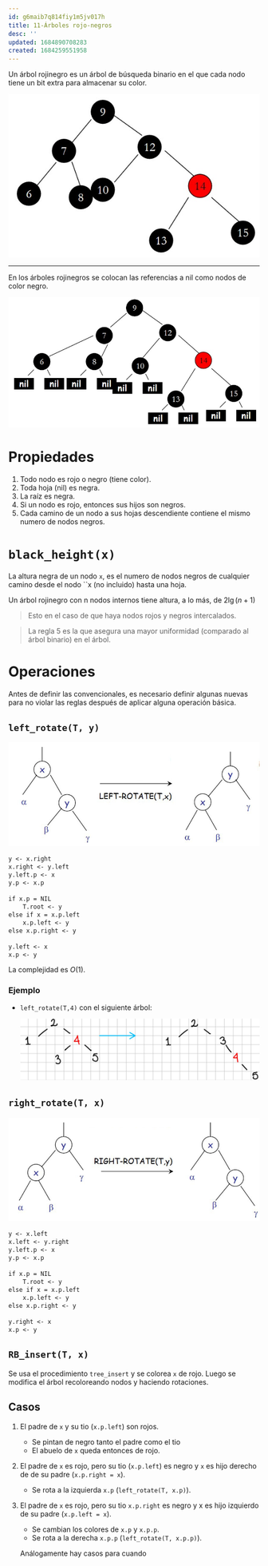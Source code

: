 ```yaml
---
id: g6maib7q814fiy1m5jv017h
title: 11-Árboles rojo-negros
desc: ''
updated: 1684890708283
created: 1684259551958
---
```


Un árbol rojinegro es un árbol de búsqueda binario en el que cada nodo tiene un bit extra para almacenar su color.

![Red and black tree example](./assets/University/An%C3%A1lisis%20y%20dise%C3%B1o%20de%20algoritmos%20I/1_11-1%20Red_black_tree_example.jpg)

---

En los árboles rojinegros se colocan las referencias a nil como nodos de color negro.

![Red and black tree property](./assets/University/An%C3%A1lisis%20y%20dise%C3%B1o%20de%20algoritmos%20I/1_11-2%20Red_black_tree_property.jpg)

# Propiedades

1. Todo nodo es rojo o negro (tiene color).
2. Toda hoja (nil) es negra.
3. La raíz es negra.
4. Si un nodo es rojo, entonces sus hijos son negros.
5. Cada camino de un nodo a sus hojas descendiente contiene el mismo numero de nodos negros.

# `black_height(x)`

La altura negra de un nodo `x`, es el numero de nodos negros de cualquier camino desde el nodo ``x (no incluido) hasta una hoja.

Un árbol rojinegro con n nodos internos tiene altura, a lo más, de $2\lg (n + 1)$

> Esto en el caso de que haya nodos rojos y negros intercalados.

> La regla 5 es la que asegura una mayor uniformidad (comparado al árbol binario) en el árbol.

# Operaciones

Antes de definir las convencionales, es necesario definir algunas nuevas para no violar las reglas después de aplicar alguna operación básica.

## `left_rotate(T, y)`

![Left rotate](./assets/University/An%C3%A1lisis%20y%20dise%C3%B1o%20de%20algoritmos%20I/1_11-3%20Left_rotate.jpg)

```
y <- x.right
x.right <- y.left
y.left.p <- x
y.p <- x.p

if x.p = NIL
    T.root <- y
else if x = x.p.left
    x.p.left <- y
else x.p.right <- y

y.left <- x
x.p <- y
```

La complejidad es $O(1)$.

### Ejemplo

- `left_rotate(T,4)` con el siguiente árbol:

    ![Left rotate example](./assets/University/An%C3%A1lisis%20y%20dise%C3%B1o%20de%20algoritmos%20I/1_11-5%20Left_rotate_example.jpg)

## `right_rotate(T, x)`

![Right rotate](./assets/University/An%C3%A1lisis%20y%20dise%C3%B1o%20de%20algoritmos%20I/1_11-4%20Right_rotate.jpg)

```
y <- x.left
x.left <- y.right
y.left.p <- x
y.p <- x.p

if x.p = NIL
    T.root <- y
else if x = x.p.left
    x.p.left <- y
else x.p.right <- y

y.right <- x
x.p <- y
```

## `RB_insert(T, x)`

Se usa el procedimiento `tree_insert` y se colorea `x` de rojo. Luego se modifica el árbol recoloreando nodos y haciendo rotaciones.

## Casos

1. El padre de `x` y su tio (`x.p.left`) son rojos.

    - Se pintan de negro tanto el padre como el tio
    - El abuelo de `x` queda entonces de rojo.

2. El padre de `x` es rojo, pero su tio (`x.p.left`) es negro y `x` es hijo derecho de de su padre (`x.p.right = x`).

    - Se rota a la izquierda `x.p` (`left_rotate(T, x.p)`).

3. El padre de `x` es rojo, pero su tio `x.p.right` es negro y x es hijo izquierdo de su padre (`x.p.left = x`).

    - Se cambian los colores de `x.p` y `x.p.p`.
    - Se rota a la derecha `x.p.p` (`left_rotate(T, x.p.p)`).

    Análogamente hay casos para cuando